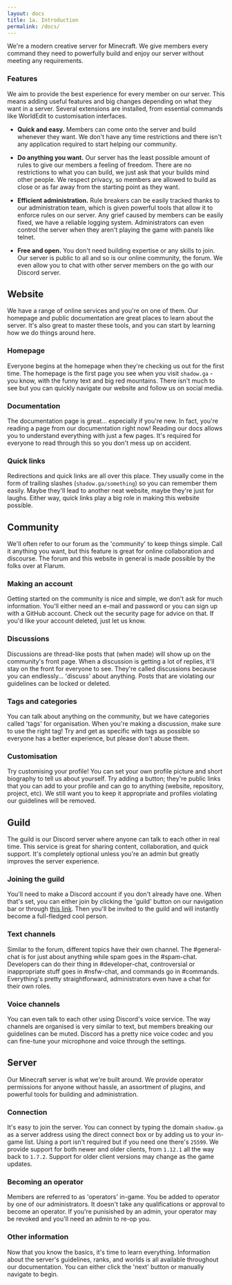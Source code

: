 ```yaml
---
layout: docs
title: 1a. Introduction
permalink: /docs/
---
```

We're a modern creative server for Minecraft. We give members every command they need to powerfully build and enjoy our server without meeting any requirements.

### Features
We aim to provide the best experience for every member on our server. This means adding useful features and big changes depending on what they want in a server. Several extensions are installed, from essential commands like WorldEdit to customisation interfaces.

- **Quick and easy.** Members can come onto the server and build whenever they want. We don't have any time restrictions and there isn't any application required to start helping our community.

- **Do anything you want.** Our server has the least possible amount of rules to give our members a feeling of freedom. There are no restrictions to what you can build, we just ask that your builds mind other people. We respect privacy, so members are allowed to build as close or as far away from the starting point as they want.

- **Efficient administration.** Rule breakers can be easily tracked thanks to our administration team, which is given powerful tools that allow it to enforce rules on our server. Any grief caused by members can be easily fixed, we have a reliable logging system. Administrators can even control the server when they aren't playing the game with panels like telnet.

- **Free and open.** You don't need building expertise or any skills to join. Our server is public to all and so is our online community, the forum. We even allow you to chat with other server members on the go with our Discord server.

## Website
We have a range of online services and you're on one of them.
Our homepage and public documentation are great places to learn about the server.
It's also great to master these tools, and you can start by learning how we do things around here.

### Homepage
Everyone begins at the homepage when they're checking us out for the first time.
The homepage is the first page you see when you visit `shadow.ga` - you know, with the funny text and big red mountains.
There isn't much to see but you can quickly navigate our website and follow us on social media.

### Documentation
The documentation page is great... especially if you're new.
In fact, you're reading a page from our documentation right now!
Reading our docs allows you to understand everything with just a few pages.
It's required for everyone to read through this so you don't mess up on accident.

### Quick links
Redirections and quick links are all over this place.
They usually come in the form of trailing slashes (`shadow.ga/something`) so you can remember them easily.
Maybe they'll lead to another neat website, maybe they're just for laughs.
Either way, quick links play a big role in making this website possible.

## Community
We'll often refer to our forum as the 'community' to keep things simple.
Call it anything you want, but this feature is great for online collaboration and discourse.
The forum and this website in general is made possible by the folks over at Flarum.

### Making an account
Getting started on the community is nice and simple, we don't ask for much information.
You'll either need an e-mail and password or you can sign up with a GitHub account.
Check out the security page for advice on that.
If you'd like your account deleted, just let us know.

### Discussions
Discussions are thread-like posts that (when made) will show up on the community's front page.
When a discussion is getting a lot of replies, it'll stay on the front for everyone to see.
They're called discussions because you can endlessly... 'discuss' about anything.
Posts that are violating our guidelines can be locked or deleted.

### Tags and categories
You can talk about anything on the community, but we have categories called 'tags' for organisation.
When you're making a discussion, make sure to use the right tag!
Try and get as specific with tags as possible so everyone has a better experience, but please don't abuse them.

### Customisation
Try customising your profile!
You can set your own profile picture and short biography to tell us about yourself.
Try adding a button; they're public links that you can add to your profile and can go to anything (website, repository, project, etc).
We still want you to keep it appropriate and profiles violating our guidelines will be removed.

## Guild
The guild is our Discord server where anyone can talk to each other in real time.
This service is great for sharing content, collaboration, and quick support.
It's completely optional unless you're an admin but greatly improves the server experience.

### Joining the guild
You'll need to make a Discord account if you don't already have one.
When that's set, you can either join by clicking the 'guild' button on our navigation bar or through [this link](/discord/).
Then you'll be invited to the guild and will instantly become a full-fledged cool person.

### Text channels
Similar to the forum, different topics have their own channel.
The #general-chat is for just about anything while spam goes in the #spam-chat.
Developers can do their thing in #developer-chat, controversial or inappropriate stuff goes in #nsfw-chat, and commands go in #commands.
Everything's pretty straightforward, administrators even have a chat for their own roles.

### Voice channels
You can even talk to each other using Discord's voice service.
The way channels are organised is very similar to text, but members breaking our guidelines can be muted.
Discord has a pretty nice voice codec and you can fine-tune your microphone and voice through the settings.

## Server
Our Minecraft server is what we're built around.
We provide operator permissions for anyone without hassle, an assortment of plugins, and powerful tools for building and administration.

### Connection
It's easy to join the server.
You can connect by typing the domain `shadow.ga` as a server address using the direct connect box or by adding us to your in-game list.
Using a port isn't required but if you need one there's `25599`.
We provide support for both newer and older clients, from `1.12.1` all the way back to `1.7.2`.
Support for older client versions may change as the game updates.

### Becoming an operator
Members are referred to as 'operators' in-game.
You be added to operator by one of our administrators.
It doesn't take any qualifications or approval to become an operator.
If you're punisished by an admin, your operator may be revoked and you'll need an admin to re-op you.

### Other information
Now that you know the basics, it's time to learn everything.
Information about the server's guidelines, ranks, and worlds is all available throughout our documentation.
You can either click the 'next' button or manually navigate to begin.
